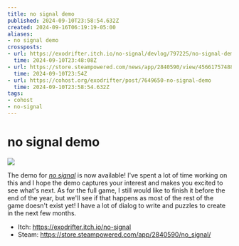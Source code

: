 ```yaml
---
title: no signal demo
published: 2024-09-10T23:58:54.632Z
created: 2024-09-16T06:19:19-05:00
aliases:
- no signal demo
crossposts:
- url: https://exodrifter.itch.io/no-signal/devlog/797225/no-signal-demo
  time: 2024-09-10T23:48:08Z
- url: https://store.steampowered.com/news/app/2840590/view/4566175748880336780
  time: 2024-09-10T23:54Z
- url: https://cohost.org/exodrifter/post/7649650-no-signal-demo
  time: 2024-09-10T23:58:54.632Z
tags:
- cohost
- no-signal
---
```


# no signal demo

![](https://www.youtube.com/watch?v=Ed8CmFCwBzI)

The demo for _[no signal](../press-kits/no-signal/index.md)_ is now available! I've spent a lot of time working on this and I hope the demo captures your interest and makes you excited to see what's next. As for the full game, I still would like to finish it before the end of the year, but we'll see if that happens as most of the rest of the game doesn't exist yet! I have a lot of dialog to write and puzzles to create in the next few months.

- Itch: https://exodrifter.itch.io/no-signal
- Steam: https://store.steampowered.com/app/2840590/no_signal/
